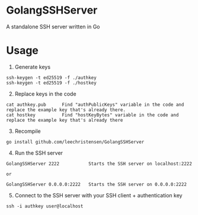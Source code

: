 # GolangSSHServer
A standalone SSH server written in Go

# Usage
1. Generate keys
```
ssh-keygen -t ed25519 -f ./authkey
ssh-keygen -t ed25519 -f ./hostkey
```
2. Replace keys in the code
```
cat authkey.pub      Find "authPublicKeys" variable in the code and replace the example key that's already there. 
cat hostkey          Find "hostKeyBytes" variable in the code and replace the example key that's already there
```
3. Recompile
```
go install github.com/leechristensen/GolangSSHServer
```
4. Run the SSH server
```
GolangSSHServer 2222           Starts the SSH server on localhost:2222

or

GolangSSHServer 0.0.0.0:2222   Starts the SSH server on 0.0.0.0:2222
```
5. Connect to the SSH server with your SSH client + authentication key
```
ssh -i authkey user@localhost
```
